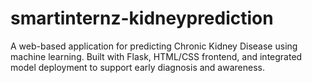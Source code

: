 # smartinternz-kidneyprediction
A web-based application for predicting Chronic Kidney Disease using machine learning. Built with Flask, HTML/CSS frontend, and integrated model deployment to support early diagnosis and awareness.

